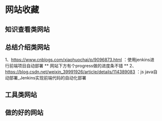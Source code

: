 # 网站收藏

## 知识查看类网站

## 总结介绍类网站
1、https://www.cnblogs.com/xiaohuochai/p/9096873.html ：使用jenkins进行前端项目自动部署
 ** 网站下方有个progress做的进度条不错 **
2、https://blog.csdn.net/weixin_39991926/article/details/114389083  ：js java自动部署_Jenkins实现前端代码的自动化部署

## 工具类网站

## 做的好的网站